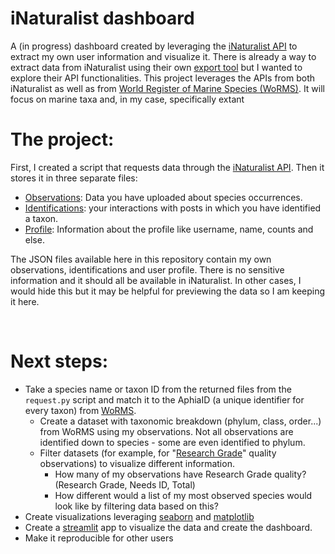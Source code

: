 # iNaturalist dashboard

A (in progress) dashboard created by leveraging the [iNaturalist API](https://api.inaturalist.org/v1/docs/) to extract my own user information and visualize it. There is already a way to extract data from iNaturalist using their own [export tool](https://www.inaturalist.org/observations/export) but I wanted to explore their API functionalities. This project leverages the APIs from both iNaturalist as well as from [World Register of Marine Species (WoRMS)](https://www.marinespecies.org/aphia.php?p=webservice). It will focus on marine taxa and, in my case, specifically extant

# The project:

First, I created a script that requests data through the [iNaturalist API](https://api.inaturalist.org/v1/docs/). Then it stores it in three separate files:
- [Observations](https://api.inaturalist.org/v1/docs/#!/Observations): Data you have uploaded about species occurrences.  
- [Identifications](https://api.inaturalist.org/v1/docs/#!/Identifications): your interactions with posts in which you have identified a taxon.
- [Profile](https://api.inaturalist.org/v1/docs/#!/Users/get_users_autocomplete): Information about the profile like username, name, counts and else. 

The JSON files available here in this repository contain my own observations, identifications and user profile. There is no sensitive information and it should all be available in iNaturalist. In other cases, I would hide this but it may be helpful for previewing the data so I am keeping it here.  

<br>

# Next steps:
- Take a species name or taxon ID from the returned files from the ``request.py`` script and match it to the AphiaID (a unique identifier for every taxon) from [WoRMS](https://www.marinespecies.org/aphia.php?p=webservice).
    - Create a dataset with taxonomic breakdown (phylum, class, order...) from WoRMS using my observations. Not all observations are identified down to species - some are even identified to phylum. 
    - Filter datasets (for example, for "[Research Grade](https://help.inaturalist.org/en/support/solutions/articles/151000169936-what-is-the-data-quality-assessment-and-how-do-observations-qualify-to-become-research-grade-)" quality observations) to visualize different information. 
        - How many of my observations have Research Grade quality? (Research Grade, Needs ID, Total)
        - How different would a list of my most observed species would look like by filtering data based on this? 
- Create visualizations leveraging [seaborn](https://seaborn.pydata.org/) and [matplotlib](https://matplotlib.org/) 
- Create a [streamlit](https://streamlit.io/) app to visualize the data and create the dashboard. 
- Make it reproducible for other users